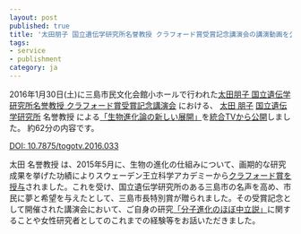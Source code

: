 ```yaml
---
layout: post
published: true
title: '太田朋子 国立遺伝学研究所名誉教授 クラフォード賞受賞記念講演会の講演動画を公開しました'
tags:
- service
- publishment
category: ja
---
```

2016年1月30日(土)に三島市民文化会館小ホールで行われた[太田朋子 国立遺伝学研究所名誉教授 クラフォード賞受賞記念講演会](https://www.city.mishima.shizuoka.jp/ipn023494.html) における、 [太田 朋子](https://ja.wikipedia.org/wiki/%E5%A4%AA%E7%94%B0%E6%9C%8B%E5%AD%90) [国立遺伝学研究所](http://www.nig.ac.jp/nig/ja/) 名誉教授 による[「生物進化論の新しい展開」](http://togotv.dbcls.jp/ja/20160202.html)を[統合TVから公開](http://togotv.dbcls.jp/ja/20160202.html)しました。 約62分の内容です。
 
[DOI: 10.7875/togotv.2016.033](http://togotv.dbcls.jp/ja/20160202.html)
 
太田 名誉教授 は、2015年5月に、生物の進化の仕組みについて、画期的な研究成果を挙げた功績によりスウェーデン王立科学アカデミーから[クラフォード賞を授与](http://www.nig.ac.jp/nig/ja/2015/06/prizes-and-awards_ja/20150519.html)されました。これを受け、国立遺伝学研究所のある三島市の名声を高め、市民に夢と希望を与えたとして、三島市長特別賞が贈られました。その受賞記念として開催された講演会において、ご自身の研究[「分子進化のほぼ中立説」](https://ja.wikipedia.org/wiki/%E5%88%86%E5%AD%90%E9%80%B2%E5%8C%96%E3%81%AE%E3%81%BB%E3%81%BC%E4%B8%AD%E7%AB%8B%E8%AA%AC)に関することや女性研究者としてのこれまでの経験等をお話いただきました。